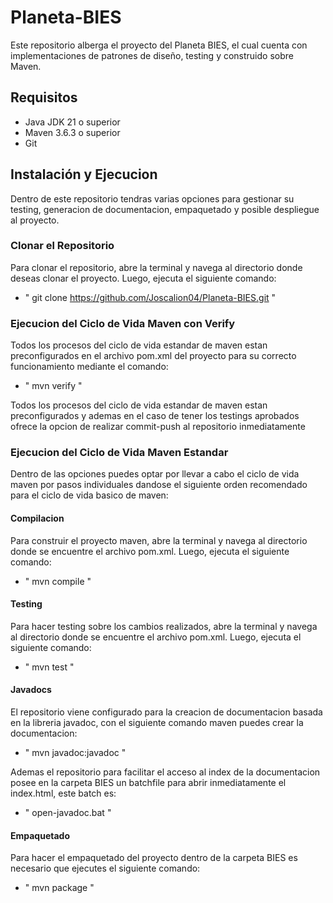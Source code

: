 # Planeta-BIES
Este repositorio alberga el proyecto del Planeta BIES, el cual cuenta con implementaciones de patrones de diseño, testing y construido sobre Maven.

## Requisitos

- Java JDK 21 o superior
- Maven 3.6.3 o superior
- Git

## Instalación y Ejecucion
Dentro de este repositorio tendras varias opciones para gestionar su testing, generacion de documentacion, empaquetado y posible despliegue al proyecto.

### Clonar el Repositorio

Para clonar el repositorio, abre la terminal y navega al directorio donde deseas clonar el proyecto. Luego, ejecuta el siguiente comando:
- " git clone https://github.com/Joscalion04/Planeta-BIES.git "

### Ejecucion del Ciclo de Vida Maven con Verify
Todos los procesos del ciclo de vida estandar de maven estan preconfigurados en el archivo pom.xml del proyecto para su correcto funcionamiento mediante el comando:
- " mvn verify "
  
Todos los procesos del ciclo de vida estandar de maven estan preconfigurados y ademas en el caso de tener los testings aprobados ofrece la opcion de realizar commit-push al repositorio inmediatamente

### Ejecucion del Ciclo de Vida Maven Estandar
Dentro de las opciones puedes optar por llevar a cabo el ciclo de vida maven por pasos individuales dandose el siguiente orden recomendado para el ciclo de vida basico de maven:

#### Compilacion
Para construir el proyecto maven, abre la terminal y navega al directorio donde se encuentre el archivo pom.xml. Luego, ejecuta el siguiente comando:
- " mvn compile "

#### Testing
Para hacer testing sobre los cambios realizados, abre la terminal y navega al directorio donde se encuentre el archivo pom.xml. Luego, ejecuta el siguiente comando:
- " mvn test "

#### Javadocs
El repositorio viene configurado para la creacion de documentacion basada en la libreria javadoc, con el siguiente comando maven puedes crear la documentacion:
- " mvn javadoc:javadoc "

Ademas el repositorio para facilitar el acceso al index de la documentacion posee en la carpeta BIES un batchfile para abrir inmediatamente el index.html, este batch es:
- " open-javadoc.bat "

#### Empaquetado 
Para hacer el empaquetado del proyecto dentro de la carpeta BIES es necesario que ejecutes el siguiente comando:
 - " mvn package "


